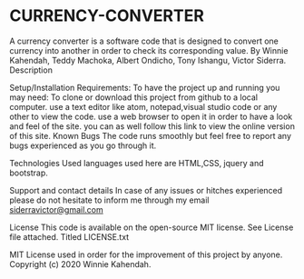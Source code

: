 # CURRENCY-CONVERTER
A currency converter is a software code that is designed to convert one currency into another in order to check its corresponding value. 
By Winnie Kahendah, Teddy Machoka, Albert Ondicho, Tony Ishangu, Victor Siderra.
Description


Setup/Installation Requirements:
To have the project up and running you may need:
To clone or download this project from github  to a local computer.
use a text editor like atom, notepad,visual studio code or any other to view the code.
use a web browser to open it in order to have a look and feel of the site.
you can as well follow this link  to view the online version of this site.
Known Bugs
The code runs smoothly but feel free to report any bugs experienced as you go through it. 

Technologies Used
languages used here are HTML,CSS, jquery and bootstrap.

Support and contact details
In case of any issues or hitches experienced please do not hesitate to inform me through my email siderravictor@gmail.com

License
This code is available on the open-source MIT license. See License file attached. Titled LICENSE.txt

MIT License used in order for the improvement of this project by anyone. Copyright (c) 2020 Winnie Kahendah.
